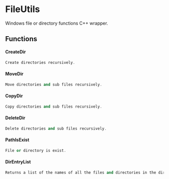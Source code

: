 FileUtils
===========

Windows file or directory functions C++ wrapper.

Functions
---------------

#### CreateDir
```c++
Create directories recursively.
```

#### MoveDir
```c++
Move directories and sub files recursively.
```

#### CopyDir
```c++
Copy directories and sub files recursively.
```

#### DeleteDir
```c++
Delete directories and sub files recursively.
```

#### PathIsExist
```c++
File or directory is exist.
```

#### DirEntryList
```c++
Returns a list of the names of all the files and directories in the directory use filter.
```